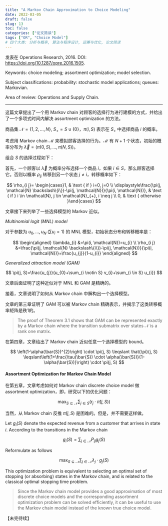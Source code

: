 ```yaml
---
title: "A Markov Chain Approximation to Choice Modeling"
date: 2022-03-05
draft: false
slug: 13
toc: false
categories: ["论文简读"]
tags: ["OR", "Choice Model"]
# 四个大类: 分析与概率, 算法与程序设计, 运筹与优化, 论文简读
---
```


发表在 Operations Research, 2016. DOI: https://doi.org/10.1287/opre.2016.1505.

Keywords: choice modeling; assortment optimization; model selection.

Subject classifications: probability: stochastic model applications; queues: Markovian.

Area of review: Operations and Supply Chain.

---

这篇文章提出了一个用 Markov chain 对顾客的选择行为进行建模的方式，并给出了一个多项式时间内解决 assortment optimization 的方法。

商品集 $\mathcal{N} = \{1, 2, \dots, N\}$, $S_+ = S \cup \{0\}$，$\pi(i, S)$ 表示在 $S_+$ 中选择商品 $i$ 的概率。

考虑用 Markov chain $\mathcal{M}$ 来模拟顾客选择的行为。$\mathcal{M}$ 有 $N + 1$ 个状态，初始的概率分布为 $\vec{\lambda} = (\pi(0, S), \dots, \pi(N, S))$。

组合 $S$ 的选择过程如下：

首先，一个顾客以 $\vec{\lambda}$ 为概率分布选择一个商品 $i$，如果 $i \in S$，那么顾客选择它。否则以概率 $\rho_{ij}$ 转移到另一个状态 $j \neq i$，转移概率如下：

$$
\rho_{i j}= \begin{cases}1, & \text { if } i=0, j=0 \\ \displaystyle\frac{\pi(j, \mathcal{N} \backslash\{i\})-\pi(j, \mathcal{N})}{\pi(i, \mathcal{N})}, & \text { if } i \in \mathcal{N}, j \in \mathcal{N}_{+}, i \neq j \\ 0, & \text { otherwise }\end{cases}
$$


文章接下来列举了一些选择模型的 Markov 近似。

*Multinomial logit (MNL) model*

对于参数为 $u_0, \dots, u_N\; (\sum u_i = 1)$ 的 MNL 模型，初始状态分布和转移概率是：

$$
\begin{aligned}
\lambda_{i} &=\pi(i, \mathcal{N})=u_{i} \\
\rho_{i j} &=\frac{\pi(j, \mathcal{N} \backslash\{i\})-\pi(j, \mathcal{N})}{\pi(i, \mathcal{N})}=\frac{u_{j}}{1-u_{i}}
\end{aligned}
$$

*Generalized attraction model (GAM)*

$$
\pi(j, S)=\frac{u_{j}}{u_{0}+\sum_{i \notin S} v_{i}+\sum_{i \in S} u_{i}}
$$


文章后面证明了这种近似对于 MNL 和 GAM 是精确的。


接着，文章说明了如何从 Markov chain 中解构出一个选择模型。

文章的第三章证明了 GAM 可以被 Markov chain 精确表示，并揭示了这类转移概率矩阵是秩1的。

> The proof of Theorem 3.1 shows that GAM can be represented exactly by a Markov chain where the transition submatrix over states $\mathcal{N}$ is a rank one matrix.


在第四章，文章给出了 Markov chain 近似任意一个选择模型的 bound。

$$
\left(1-\alpha(\bar{S})^{2}\right) \cdot \pi(j, S) \leqslant \hat{\pi}(j, S) \leqslant\left(1+\frac{\tau(\bar{S}) \cdot \alpha(\bar{S})}{1-\alpha(\bar{S})}\right) \cdot \pi(j, S)
$$


#### Assortment Optimization for Markov Chain Model

在第五章，文章考虑如何对 Markov chain discrete choice model 做 assortment optimization，即，研究以下的优化问题：

$$
\max _{S \subseteq \mathcal{N}} \sum_{j \in S}\left(r_{j} \cdot \hat{\pi}(j, S)\right)
$$

当然，从 Markov chain 反推 $\hat{\pi}(j, S)$ 是困难的。但是，并不需要这样做。

Let $g_i(S)$ denote the expected revenue from a customer that arrives in state $i$. According to the transitions in the Markov chain

$$
g_{i}(S)=\sum_{j \in \mathcal{N}} P_{i j} g_{j}(S)
$$

Reformulate as follows

$$
\max _{S \subseteq \mathcal{N}} \sum_{j \in \mathcal{N}} \lambda_{j} \cdot g_{j}(S)
$$

This optimization problem is equivalent to selecting an optimal set of stopping (or absorbing) states in the Markov chain, and is related to the classical optimal stopping time problem.



> Since the Markov chain model provides a good approximation of most discrete choice models and the corresponding assortment optimization problem can be solved efﬁciently, it can be useful to use the Markov chain model instead of the known true choice model.



【未完待续】

